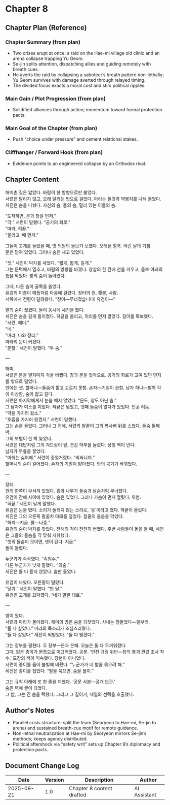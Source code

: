 # Chapter 8

## Chapter Plan (Reference)

### Chapter Summary (from plan)
- Two crises erupt at once: a raid on the Hae-mi village old clinic and an arena collapse trapping Yu Geom.
- Se-jin splits attention, dispatching allies and guiding remotely with breath cues.
- He averts the raid by collapsing a saboteur’s breath pattern non-lethally; Yu Geom survives with damage averted through relayed timing.
- The divided focus exacts a moral cost and stirs political ripples.

### Main Gain / Plot Progression (from plan)
- Solidified alliances through action; momentum toward formal protection pacts.

### Main Goal of the Chapter (from plan)
- Push "choice under pressure" and cement relational stakes.

### Cliffhanger / Forward Hook (from plan)
- Evidence points to an engineered collapse by an Orthodox rival.

## Chapter Content

해미촌 길은 얇았다. 바람이 한 방향으로만 불었다.  
서련은 달리지 않고, 오래 달리는 법으로 걸었다. 마라는 들것과 약봉지를 나눠 들었다.  
세진은 숨을 나눴다. 자신의 숨, 둘의 숨, 멀리 있는 이들의 숨.  

“도착하면, 문과 창을 먼저.”  
“각.” 서련이 말했다. “공기의 회로.”  
“마라, 혀끝.”  
“올리고, 배 먼저.”  

그들이 고개를 들었을 때, 옛 의원의 들보가 보였다. 오래된 얼룩. 어린 날의 기침.  
문은 닫혀 있었다. 그러나 숨은 새고 있었다.  

“셋.” 세진이 박자를 세었다. “짧게, 짧게, 길게.”  
그는 문턱에서 멈추고, 바람의 방향을 바꿨다. 창살의 한 칸에 천을 끼우고, 들보 아래의 틈을 막았다. 방의 숨이 돌아왔다.  

그때, 다른 숨이 골목을 쓸었다.  
유검의 이름이 매듭처럼 마음에 걸렸다. 장터의 원, 횃불, 사람.  
서쪽에서 전령이 달려왔다. “장이—무너졌습니다! 유검이—”  

말의 숨이 끊겼다. 둘이 동시에 세진을 봤다.  
세진은 숨을 길게 들이켰다. 혀끝을 올리고, 허리를 먼저 열었다. 길이를 확보했다.  
“서련, 해미.”  
“네.”  
“마라, 나와 장터.”  
마라의 눈이 커졌다.  
“분할.” 세진이 말했다. “두 숨.”  

—

해미.  
서련은 문을 열자마자 각을 바꿨다. 창과 문을 엇각으로. 공기의 회로가 고여 있던 먼지를 밖으로 밀었다.  
안에는 셋. 할머니—들숨이 짧고 고르지 못함. 손자—기침이 습함. 남자 하나—발목 각이 이상함, 숨이 얇고 길다.  
서련은 마지막에게서 눈을 떼지 않았다. “문도, 창도 아닌 숨.”  
그 남자가 미소를 지었다. 혀끝은 낮았고, 넷째 들숨이 없다가 있었다. 인공 리듬.  
“약을 가지러 왔소.”  
“호흡을 가지러 왔겠지.” 서련이 말했다.  
그는 손을 들었다. 그러나 그 전에, 서련의 발끝이 그의 복사뼈 뒤를 스쳤다. 들숨 둘째 박.  
그의 보법이 한 박 늦었다.  
서련은 대답처럼 그의 겨드랑이 앞, 견갑 하부를 눌렀다. 상행 맥이 빈다.  
남자가 무릎을 꿇었다.  
“마취는 싫어해.” 서련이 중얼거렸다. “비싸니까.”  
할머니의 숨이 길어졌다. 손자의 기침이 얇아졌다. 방의 공기가 바뀌었다.  

—

장터.  
원의 한쪽이 부서져 있었다. 흙과 나무가 들숨과 날숨처럼 무너졌다.  
유검이 잔해 사이에 있었다. 숨은 있었다. 그러나 가슴이 먼저 열렸다. 위험.  
“혀끝.” 세진이 낮게 말했다.  
유검은 눈을 떴다. 소리가 들리지 않는 소리로, ‘응’이라고 했다. 혀끝이 올랐다.  
세진은 그의 오른쪽 팔꿈치 아래를 덮었다. 힘줄의 울음을 막았다.  
“허리—지금. 팔—나중.”  
유검의 숨이 박자를 찾았다. 잔해의 각이 천천히 변했다. 주변 사람들이 돌을 들 때, 세진은 그들의 들숨을 각 맞춰 지휘했다.  
“셋의 들숨이 모이면, 넷이 된다. 지금.”  
돌이 들렸다.  

누군가가 속삭였다. “속임수.”  
다른 누군가가 낮게 말했다. “의술.”  
세진은 둘 다 듣지 않았다. 숨만 들었다.  

유검이 나왔다. 오른팔이 떨렸다.  
“당겨.” 세진이 말했다. “한 달.”  
유검은 고개를 끄덕였다. “네가 말한 대로.”  

—

밤이 왔다.  
서련과 마라가 돌아왔다. 해미의 방은 숨을 되찾았다. 사내는 잠들었다—일부러.  
“둘 다 살았다.” 마라의 목소리가 조심스러웠다.  
“둘 다 살았다.” 세진이 되받았다. “둘 다 빚졌다.”  

그는 장부를 펼쳤다. 두 장부—돈과 은혜. 오늘은 둘 다 두꺼워졌다.  
그때, 얇은 종이가 문틈으로 미끄러졌다. 공문. ‘안전 규정 위반—장의 붕괴 관련 조사 착수.’ 도장의 색이 익숙했다. 장현이 아니었다.  
서련이 종이를 들어 불빛에 비췄다. “누군가가 네 발을 묶으려 해.”  
세진은 종이를 접었다. “발을 묶으면, 숨을 풀지.”  

그는 규칙 아래에 또 한 줄을 더했다. ‘공문 사본—공개 보관.’  
숨은 벽에 글이 되었다.  
그 밤, 그는 긴 숨을 택했다. 그리고 그 길이가, 내일의 선택을 호출했다.

## Author's Notes
- Parallel crisis structure: split the team (Seoryeon to Hae-mi, Se-jin to arena) and sustained breath-cue motif for remote guidance.
- Non-lethal neutralization at Hae-mi by Seoryeon mirrors Se-jin’s methods; keeps agency distributed.
- Political aftershock via “safety writ” sets up Chapter 9’s diplomacy and protection pacts.

## Document Change Log
| Date       | Version | Description                          | Author       |
|------------|---------|--------------------------------------|--------------|
| 2025-09-21 | 1.0     | Chapter 8 content drafted            | AI Assistant |


